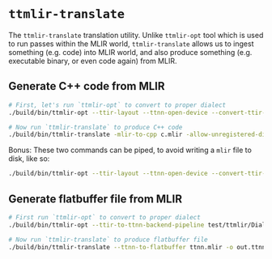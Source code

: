 # `ttmlir-translate`

The `ttmlir-translate` translation utility. Unlike `ttmlir-opt` tool which is used to run passes within the MLIR world, `ttmlir-translate` allows us to ingest something (e.g. code) into MLIR world, and also produce something (e.g. executable binary, or even code again) from MLIR.
## Generate C++ code from MLIR

```bash
# First, let's run `ttmlir-opt` to convert to proper dialect
./build/bin/ttmlir-opt --ttir-layout --ttnn-open-device --convert-ttir-to-ttnn --convert-ttnn-to-emitc test/ttmlir/Dialect/TTNN/simple_multiply.mlir -o c.mlir

# Now run `ttmlir-translate` to produce C++ code
./build/bin/ttmlir-translate -mlir-to-cpp c.mlir -allow-unregistered-dialect
```

Bonus: These two commands can be piped, to avoid writing a `mlir` file to disk, like so:
```bash
./build/bin/ttmlir-opt --ttir-layout --ttnn-open-device --convert-ttir-to-ttnn --convert-ttnn-to-emitc test/ttmlir/Dialect/TTNN/simple_multiply.mlir | ./build/bin/ttmlir-translate -mlir-to-cpp -allow-unregistered-dialect
```

## Generate flatbuffer file from MLIR
```bash
# First run `ttmlir-opt` to convert to proper dialect
./build/bin/ttmlir-opt --ttir-to-ttnn-backend-pipeline test/ttmlir/Dialect/TTNN/simple_multiply.mlir -o ttnn.mlir

# Now run `ttmlir-translate` to produce flatbuffer file
./build/bin/ttmlir-translate --ttnn-to-flatbuffer ttnn.mlir -o out.ttnn
```

